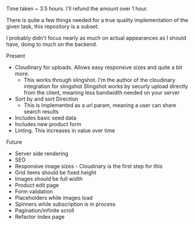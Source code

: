 Time taken ~ 3.5 hours.  I'll refund the amount over 1 hour.

There is quite a few things needed for a true quality implementation of the given task, this repository is a subset.

I probably didn't focus nearly as much on actual appearances as I should have, doing to much on the backend.


Present
- Cloudinary for uploads.  Allows easy responsive sizes and quite a bit more.
  - This works through slingshot.  I'm the author of the cloudinary integration for slingshot
    Slingshot works by securly upload directly from the client, meaning less bandwidth needed on your server
- Sort by and sort Direction
  - This is implemented as a url param, meaning a user can share search results
- Includes basic seed data
- Includes new product form
- Linting.  This increases in value over time


Future
- Server side rendering
- SEO 
- Responsive image sizes - Cloudinary is the first step for this
- Grid items should be fixed height
- Images should be full width
- Product edit page
- Form validation
- Placeholders while images load
- Spinners while subscription is in process
- Pagination/infinite scroll
- Refactor index page
